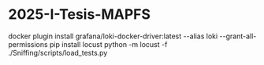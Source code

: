 # 2025-I-Tesis-MAPFS
docker plugin install grafana/loki-docker-driver:latest --alias loki --grant-all-permissions
pip install locust
python -m locust -f ./Sniffing/scripts/load_tests.py